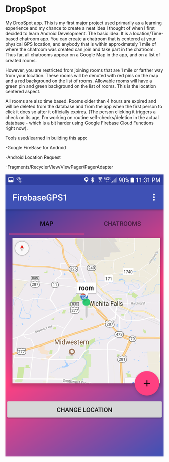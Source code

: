 # DropSpot
My DropSpot app. 
This is my first major project used primarily as a learning experience and my chance to create a neat idea I thought of when I first decided to learn Android Development. 
The basic idea: It is a location/Time-based chatroom app. You can create a chatroom that is centered at your physical GPS location, and anybody that is within approximately 1 mile of where the chatroom was created can join and take part in the chatroom. Thus far, all chatrooms appear on a Google Map in the app, and on a list of created rooms.

However, you are restricted from joining rooms that are 1 mile or farther way from your location. These rooms will be denoted with red pins on the map and a red background on the list of rooms. Allowable rooms will have a green pin and green background on the list of rooms. This is the location centered aspect.

All rooms are also time based. Rooms older than 4 hours are expired and will be deleted from the database and from the app when the first person to click it does so after it officially expires. (The person clicking it triggers a check on its age, I'm working on routine self-checks/deletion in the actual database - which is a bit harder using Google Firebase Cloud Functions right now).


Tools used/learned in building this app:

-Google FireBase for Android

-Android Location Request

-Fragments/RecyclerView/ViewPager/PagerAdapter

![](/Screenshot_20171127-233142-iloveimg-resized.png)
